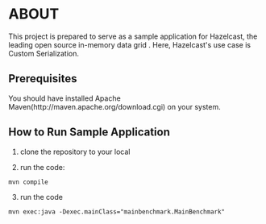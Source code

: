<h1>ABOUT</h1>
This project is prepared to serve as a sample application for Hazelcast, the leading open source in-memory data grid . Here, Hazelcast's use case is Custom Serialization.

<h2>Prerequisites</h2>
You should have installed Apache Maven(http://maven.apache.org/download.cgi) on your system.

<h2>How to Run Sample Application</h2>

1) clone the repository to your local

2) run the code: 
```
mvn compile
```

3) run the code
```
mvn exec:java -Dexec.mainClass="mainbenchmark.MainBenchmark"
```
